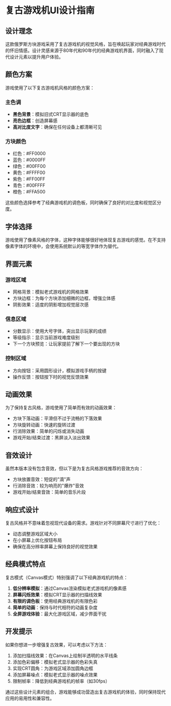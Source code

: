 # 复古游戏机UI设计指南

## 设计理念

这款俄罗斯方块游戏采用了复古游戏机的视觉风格，旨在唤起玩家对经典游戏时代的怀旧情感。设计灵感来源于80年代和90年代的经典游戏机界面，同时融入了现代设计元素以提升用户体验。

## 颜色方案

游戏使用了以下复古游戏机风格的颜色方案：

### 主色调
- **黑色背景**：模拟旧式CRT显示器的底色
- **亮色边框**：创造屏幕感
- **高对比度文字**：确保在任何设备上都清晰可见

### 方块颜色
- 红色：#FF0000
- 蓝色：#0000FF
- 绿色：#00FF00
- 黄色：#FFFF00
- 紫色：#FF00FF
- 青色：#00FFFF
- 橙色：#FFA500

这些颜色选择参考了经典游戏机的调色板，同时确保了良好的对比度和视觉区分度。

## 字体选择

游戏使用了像素风格的字体，这种字体能够很好地体现复古游戏的感觉。在不支持像素字体的环境中，会使用系统默认的等宽字体作为替代。

## 界面元素

### 游戏区域
- 网格背景：模拟老式游戏机的网格效果
- 方块边框：为每个方块添加细微的边框，增强立体感
- 阴影效果：适度的阴影增加视觉层次感

### 信息区域
- 分数显示：使用大号字体，突出显示玩家的成绩
- 等级指示：显示当前游戏难度级别
- 下一个方块预览：让玩家提前了解下一个要出现的方块

### 控制区域
- 方向按钮：采用圆形设计，模拟游戏手柄的按键
- 操作反馈：按钮按下时的视觉反馈效果

## 动画效果

为了保持复古风格，游戏使用了简单而有效的动画效果：

- 方块下落动画：平滑但不过于流畅的下落效果
- 方块旋转动画：快速的旋转过渡
- 行消除效果：简单的闪烁或消失动画
- 游戏开始/结束过渡：黑屏淡入淡出效果

## 音效设计

虽然本版本没有包含音效，但以下是为复古风格游戏推荐的音效方向：

- 方块放置音效：短促的"滴"声
- 行消除音效：较为响亮的"爆炸"音效
- 游戏开始/结束音效：简单的音乐片段

## 响应式设计

复古风格并不意味着忽视现代设备的需求。游戏针对不同屏幕尺寸进行了优化：

- 动态调整游戏区域大小
- 在小屏幕上优化按钮布局
- 确保在高分辨率屏幕上保持良好的视觉效果

## 经典模式特点

复古模式（Canvas模式）特别强调了以下经典游戏机的特点：

1. **低分辨率模拟**：通过Canvas渲染模拟老式游戏机的像素感
2. **屏幕闪烁效果**：模拟CRT显示器的扫描线效果
3. **有限的调色板**：使用经典游戏机的有限色彩
4. **简单的动画**：保持与时代相符的动画复杂度
5. **全屏游戏体验**：最大化游戏区域，减少界面干扰

## 开发提示

如果你想进一步增强复古效果，可以考虑以下方法：

1. 添加扫描线效果：在Canvas上绘制半透明的水平线条
2. 添加色彩偏移：模拟老式显示器的色彩失真
3. 实现CRT圆角：为游戏区域添加圆角边框
4. 添加屏幕噪点：模拟老式显示器的噪点效果
5. 限制帧率：降低到经典游戏机的帧率（如30fps）

通过这些设计元素的组合，游戏能够成功营造出复古游戏机的体验，同时保持现代应用的易用性和兼容性。